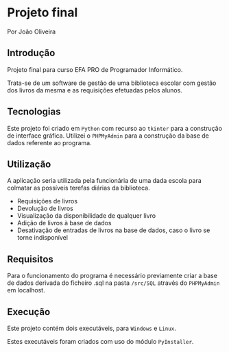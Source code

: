 # Projeto final

Por João Oliveira

## Introdução

Projeto final para curso EFA PRO de Programador Informático.

Trata-se de um software de gestão de uma biblioteca escolar com gestão dos livros da mesma e as requisições efetuadas pelos alunos.

## Tecnologias

Este projeto foi criado em `Python` com recurso ao `tkinter` para a construção de interface gráfica.
Utilizei o `PHPMyAdmin` para a construção da base de dados referente ao programa.

## Utilização

A aplicação seria utilizada pela funcionária de uma dada escola para colmatar as possíveis terefas diárias da biblioteca.

- Requisições de livros
- Devolução de livros
- Visualização da disponibilidade de qualquer livro
- Adição de livros à base de dados
- Desativação de entradas de livros na base de dados, caso o livro se torne indisponível

## Requisitos

Para o funcionamento do programa é necessário previamente criar a base de dados derivada do ficheiro .sql na pasta `/src/SQL` através do `PHPMyAdmin` em localhost.

## Execução

Este projeto contém dois executáveis, para `Windows` e `Linux`.

Estes executáveis foram criados com uso do módulo `PyInstaller`.
